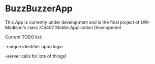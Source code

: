 # BuzzBuzzerApp

This App is currently under development and is the final project of UW-Madison's class :CS407 Mobile Application Development

Current TODO list:

-unique identifier upon login

-server calls for lots of things!
